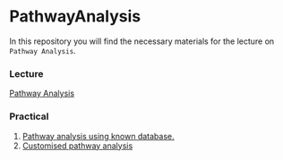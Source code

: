 # PathwayAnalysis

In this repository you will find the necessary materials for the lecture on `Pathway Analysis`.

### Lecture

[Pathway Analysis](./lectures/lecture.pdf)

### Practical

1. [Pathway analysis using known database.](./1_KnownDatabase_At.html)
2. [Customised pathway analysis](./2_CustomisedAnalysis.html)

